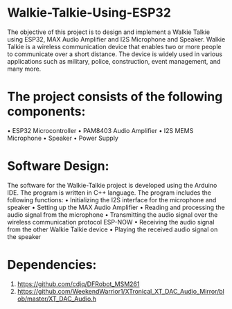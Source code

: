 # Walkie-Talkie-Using-ESP32
The objective of this project is to design and implement a Walkie Talkie using ESP32, MAX Audio Amplifier and I2S Microphone and Speaker. Walkie Talkie is a wireless communication device that enables two or more people to communicate over a short distance. The device is widely used in various applications such as military, police, construction, event management, and many more.

# The project consists of the following components:
•	ESP32 Microcontroller
•	PAM8403 Audio Amplifier
•	I2S MEMS Microphone
•	Speaker
•	Power Supply

# Software Design:
The software for the Walkie-Talkie project is developed using the Arduino IDE. The program is written in C++ language. The program includes the following functions:
•	Initializing the I2S interface for the microphone and speaker
•	Setting up the MAX Audio Amplifier
•	Reading and processing the audio signal from the microphone
•	Transmitting the audio signal over the wireless communication protocol ESP-NOW
•	Receiving the audio signal from the other Walkie Talkie device
•	Playing the received audio signal on the speaker

# Dependencies:
1) https://github.com/cdjq/DFRobot_MSM261
2) https://github.com/WeekendWarrior1/XTronical_XT_DAC_Audio_Mirror/blob/master/XT_DAC_Audio.h
